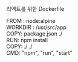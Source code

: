 리액트를 위한 Dockerfile

FROM : node:alpine <br>
WORKDIR : /usr/src/app <br>
COPY: package.json ./ <br>
RUN: npm install <br>
COPY: ./ ./ <br>
CMD: "npm", "run", "start" <br>

